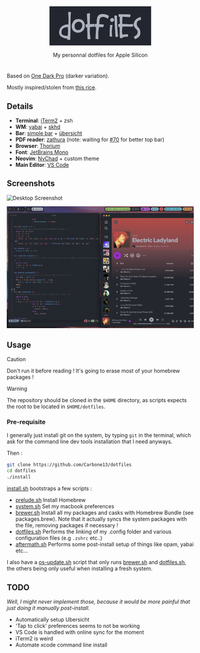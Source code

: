 <br />
<p align="center">
  <img alt="Dotfiles" src="https://raw.githubusercontent.com/Carbone13/dotfiles/master/.assets/cover.png"/>
 </p>
<p align="center">
 My personnal dotfiles for Apple Silicon
</p>

#


Based on [One Dark Pro](https://github.com/Binaryify/OneDark-Pro) (darker variation).

Mostly inspired/stolen from [this rice](https://www.reddit.com/r/unixporn/comments/stuft5/openbox_one_dark/).

## Details

* <b>Terminal</b>: [iTerm2](https://iterm2.com/) + zsh
* <b>WM</b>: [yabai](https://github.com/koekeishiya/yabai) + [skhd](https://github.com/koekeishiya/skhd)
* <b>Bar</b>: [simple bar](https://github.com/Jean-Tinland/simple-bar) + [übersicht](https://tracesof.net/uebersicht/)
* <b>PDF reader</b>: [zathura](https://github.com/zegervdv/homebrew-zathura) (note: waiting for [#70](https://github.com/zegervdv/homebrew-zathura/issues/70) for better top bar)
* <b>Browser</b>: [Thorium](https://thorium.rocks/)
* <b>Font</b>: [JetBrains Mono](https://www.jetbrains.com/fr-fr/lp/mono/)
* <b>Neovim</b>: [NvChad](https://nvchad.com/) + custom theme
* <b>Main Editor</b>: [VS Code](https://code.visualstudio.com/)

## Screenshots
![Desktop Screenshot](https://preview.redd.it/yabai-one-dark-osx-v0-nez1eab729ic1.png?width=1080&crop=smart&auto=webp&s=589e1f60e66f8b20bb1e4032cf79a6d72bb4fa29)

![Spotify Screenshot](https://raw.githubusercontent.com/Carbone13/dotfiles/master/.assets/nvim-spotify.png)
  
## Usage

> [!CAUTION]
> Don't run it before reading ! It's going to erase most of your homebrew packages !

> [!WARNING]
> The repository should be cloned in the `$HOME` directory, as scripts expects the root to be located in `$HOME/dotfiles`.

### Pre-requisite
I generally just install git on the system, by typing `git` in the terminal, which ask for the command line dev tools installation that I need anyways.

Then :
```sh
git clone https://github.com/Carbone13/dotfiles
cd dotfiles
./install
```
[install.sh](scripts/install.sh) bootstraps a few scripts :

- [prelude.sh](scripts/prelude.sh) Install Homebrew
- [system.sh](scripts/system.sh) Set my macbook preferences
- [brewer.sh](scripts/brewer.sh) Install all my packages and casks with Homebrew Bundle (see packages.brew). Note that it actually syncs the system packages with the file, removing packages if necessary !
- [dotfiles.sh](scripts/dotfiles.sh) Performs the linking of my .config folder and various configuration files (e.g `.zshrc` etc..)
- [aftermath.sh](scripts/aftermath.sh) Performs some post-install setup of things like opam, yabai etc...

I also have a [os-update.sh](os-update.sh) script that only runs [brewer.sh](scripts/brewer.sh) and [dotfiles.sh](scripts/dotfiles.sh), the others being only useful when installing a fresh system.

## TODO
_Well, I might never implement those, because it would be more painful that just doing it manually post-install._

- Automatically setup Ubersicht
- 'Tap to click' preferences seems to not be working
- VS Code is handled with online sync for the moment
- iTerm2 is weird
- Automate xcode command line install
